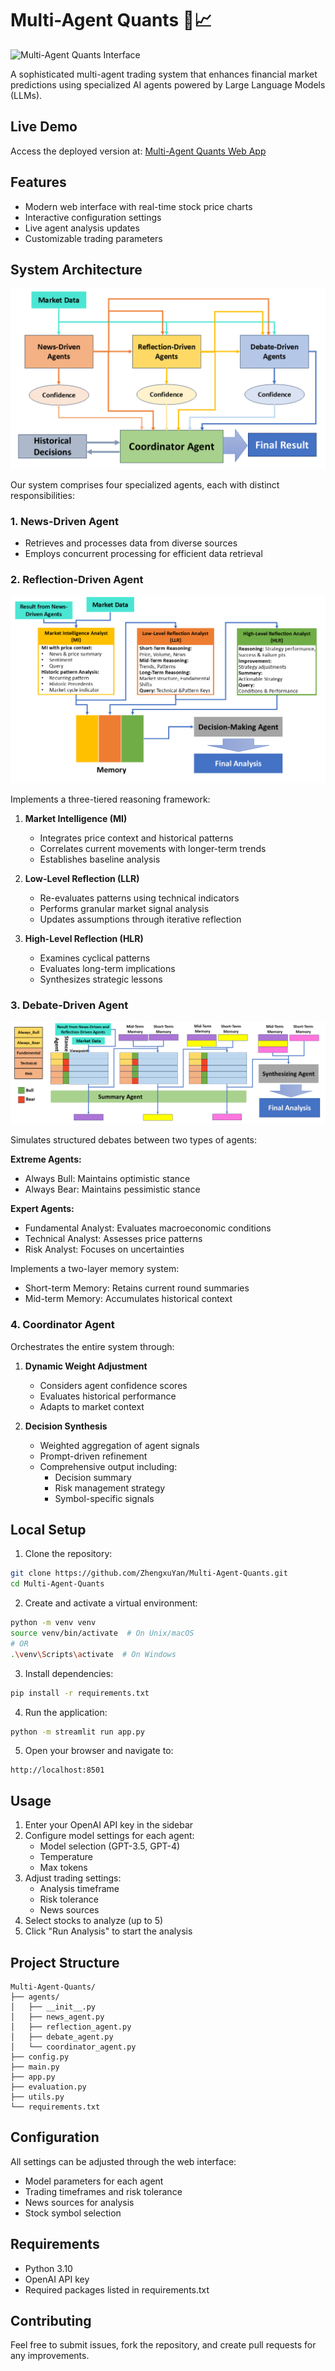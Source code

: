 # Multi-Agent Quants 🤖📈
![Multi-Agent Quants Interface](utils/icon.ico)

A sophisticated multi-agent trading system that enhances financial market predictions using specialized AI agents powered by Large Language Models (LLMs).

## Live Demo

Access the deployed version at: [Multi-Agent Quants Web App](https://multi-agent-quants.streamlit.app/)

## Features

- Modern web interface with real-time stock price charts
- Interactive configuration settings
- Live agent analysis updates
- Customizable trading parameters

## System Architecture

![System Structure](utils/structure.png)

Our system comprises four specialized agents, each with distinct responsibilities:

### 1. News-Driven Agent
- Retrieves and processes data from diverse sources
- Employs concurrent processing for efficient data retrieval

### 2. Reflection-Driven Agent
![Reflection Process](utils/reflect.png)

Implements a three-tiered reasoning framework:

1. **Market Intelligence (MI)**
   - Integrates price context and historical patterns
   - Correlates current movements with longer-term trends
   - Establishes baseline analysis

2. **Low-Level Reflection (LLR)**
   - Re-evaluates patterns using technical indicators
   - Performs granular market signal analysis
   - Updates assumptions through iterative reflection

3. **High-Level Reflection (HLR)**
   - Examines cyclical patterns
   - Evaluates long-term implications
   - Synthesizes strategic lessons

### 3. Debate-Driven Agent
![Debate Process](utils/debate.png)

Simulates structured debates between two types of agents:

**Extreme Agents:**
- Always Bull: Maintains optimistic stance
- Always Bear: Maintains pessimistic stance

**Expert Agents:**
- Fundamental Analyst: Evaluates macroeconomic conditions
- Technical Analyst: Assesses price patterns
- Risk Analyst: Focuses on uncertainties

Implements a two-layer memory system:
- Short-term Memory: Retains current round summaries
- Mid-term Memory: Accumulates historical context

### 4. Coordinator Agent
Orchestrates the entire system through:

1. **Dynamic Weight Adjustment**
   - Considers agent confidence scores
   - Evaluates historical performance
   - Adapts to market context

2. **Decision Synthesis**
   - Weighted aggregation of agent signals
   - Prompt-driven refinement
   - Comprehensive output including:
     - Decision summary
     - Risk management strategy
     - Symbol-specific signals

## Local Setup

1. Clone the repository:
```bash
git clone https://github.com/ZhengxuYan/Multi-Agent-Quants.git
cd Multi-Agent-Quants
```

2. Create and activate a virtual environment:
```bash
python -m venv venv
source venv/bin/activate  # On Unix/macOS
# OR
.\venv\Scripts\activate  # On Windows
```

3. Install dependencies:
```bash
pip install -r requirements.txt
```

4. Run the application:
```bash
python -m streamlit run app.py
```

5. Open your browser and navigate to:
```
http://localhost:8501
```

## Usage

1. Enter your OpenAI API key in the sidebar
2. Configure model settings for each agent:
   - Model selection (GPT-3.5, GPT-4)
   - Temperature
   - Max tokens
3. Adjust trading settings:
   - Analysis timeframe
   - Risk tolerance
   - News sources
4. Select stocks to analyze (up to 5)
5. Click "Run Analysis" to start the analysis

## Project Structure

```
Multi-Agent-Quants/
├── agents/
│   ├── __init__.py
│   ├── news_agent.py
│   ├── reflection_agent.py
│   ├── debate_agent.py
│   └── coordinator_agent.py
├── config.py
├── main.py
├── app.py
├── evaluation.py
├── utils.py
└── requirements.txt
```

## Configuration

All settings can be adjusted through the web interface:
- Model parameters for each agent
- Trading timeframes and risk tolerance
- News sources for analysis
- Stock symbol selection

## Requirements

- Python 3.10
- OpenAI API key
- Required packages listed in requirements.txt

## Contributing

Feel free to submit issues, fork the repository, and create pull requests for any improvements.